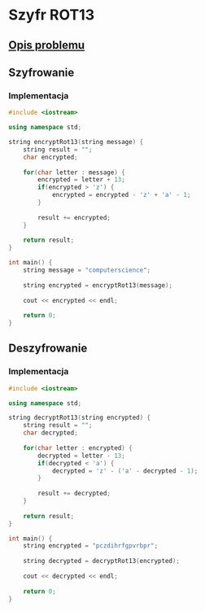 # Szyfr ROT13

## [Opis problemu](../../../../algorithms/cryptography/symmetric/rot13.md)

## Szyfrowanie

### Implementacja

```cpp linenums="1"
#include <iostream>

using namespace std;

string encryptRot13(string message) {
    string result = "";
    char encrypted;
    
    for(char letter : message) {
        encrypted = letter + 13;
        if(encrypted > 'z') {
            encrypted = encrypted - 'z' + 'a' - 1;
        }
        
        result += encrypted;
    }
    
    return result;
}

int main() {
    string message = "computerscience";
    
    string encrypted = encryptRot13(message);
    
    cout << encrypted << endl;
    
    return 0;
}
```

## Deszyfrowanie

### Implementacja

```cpp linenums="1"
#include <iostream>

using namespace std;

string decryptRot13(string encrypted) {
    string result = "";
    char decrypted;
    
    for(char letter : encrypted) {
        decrypted = letter - 13;
        if(decrypted < 'a') {
            decrypted = 'z' - ('a' - decrypted - 1);
        }
        
        result += decrypted;
    }
    
    return result;
}

int main() {
    string encrypted = "pczdihrfgpvrbpr";
    
    string decrypted = decryptRot13(encrypted);
    
    cout << decrypted << endl;
    
    return 0;
}
```
